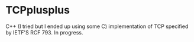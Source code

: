 # TCPplusplus
C++ (I tried but I ended up using some C) implementation of TCP specified by IETF'S RCF 793. In progress.
